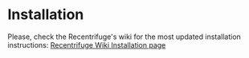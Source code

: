 # Installation

Please, check the Recentrifuge's wiki for the most updated installation instructions: [Recentrifuge Wiki Installation page](https://github.com/khyox/recentrifuge/wiki/Installation)
